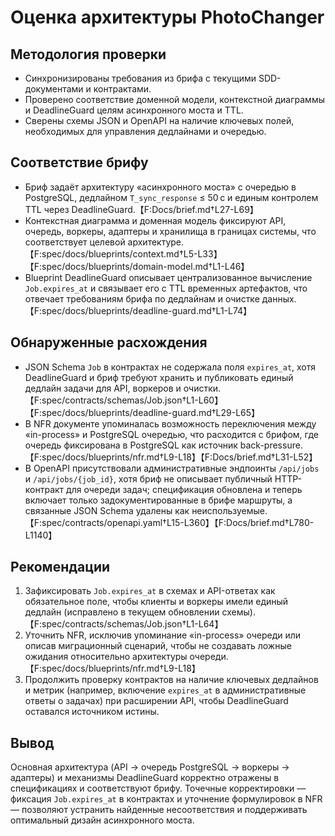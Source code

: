# Оценка архитектуры PhotoChanger

## Методология проверки
- Синхронизированы требования из брифа с текущими SDD-документами и контрактами.
- Проверено соответствие доменной модели, контекстной диаграммы и DeadlineGuard целям асинхронного моста и TTL.
- Сверены схемы JSON и OpenAPI на наличие ключевых полей, необходимых для управления дедлайнами и очередью.

## Соответствие брифу
- Бриф задаёт архитектуру «асинхронного моста» с очередью в PostgreSQL, дедлайном `T_sync_response` ≤ 50 с и единым контролем TTL через DeadlineGuard.【F:Docs/brief.md†L27-L69】
- Контекстная диаграмма и доменная модель фиксируют API, очередь, воркеры, адаптеры и хранилища в границах системы, что соответствует целевой архитектуре.【F:spec/docs/blueprints/context.md†L5-L33】【F:spec/docs/blueprints/domain-model.md†L1-L46】
- Blueprint DeadlineGuard описывает централизованное вычисление `Job.expires_at` и связывает его с TTL временных артефактов, что отвечает требованиям брифа по дедлайнам и очистке данных.【F:spec/docs/blueprints/deadline-guard.md†L1-L74】

## Обнаруженные расхождения
- JSON Schema `Job` в контрактах не содержала поля `expires_at`, хотя DeadlineGuard и бриф требуют хранить и публиковать единый дедлайн задачи для API, воркеров и очистки.【F:spec/contracts/schemas/Job.json†L1-L60】【F:spec/docs/blueprints/deadline-guard.md†L29-L65】
- В NFR документе упоминалась возможность переключения между «in-process» и PostgreSQL очередью, что расходится с брифом, где очередь фиксирована в PostgreSQL как источник back-pressure.【F:spec/docs/blueprints/nfr.md†L9-L18】【F:Docs/brief.md†L31-L52】
- В OpenAPI присутствовали административные эндпоинты `/api/jobs` и `/api/jobs/{job_id}`, хотя бриф не описывает публичный HTTP-контракт для очереди задач; спецификация обновлена и теперь включает только задокументированные в брифе маршруты, а связанные JSON Schema удалены как неиспользуемые.【F:spec/contracts/openapi.yaml†L15-L360】【F:Docs/brief.md†L780-L1140】

## Рекомендации
1. Зафиксировать `Job.expires_at` в схемах и API-ответах как обязательное поле, чтобы клиенты и воркеры имели единый дедлайн (исправлено в текущем обновлении схемы).【F:spec/contracts/schemas/Job.json†L1-L64】
2. Уточнить NFR, исключив упоминание «in-process» очереди или описав миграционный сценарий, чтобы не создавать ложные ожидания относительно архитектуры очереди.【F:spec/docs/blueprints/nfr.md†L9-L18】
3. Продолжить проверку контрактов на наличие ключевых дедлайнов и метрик (например, включение `expires_at` в административные ответы о задачах) при расширении API, чтобы DeadlineGuard оставался источником истины.

## Вывод
Основная архитектура (API → очередь PostgreSQL → воркеры → адаптеры) и механизмы DeadlineGuard корректно отражены в спецификациях и соответствуют брифу. Точечные корректировки — фиксация `Job.expires_at` в контрактах и уточнение формулировок в NFR — позволяют устранить найденные несоответствия и поддерживать оптимальный дизайн асинхронного моста.
